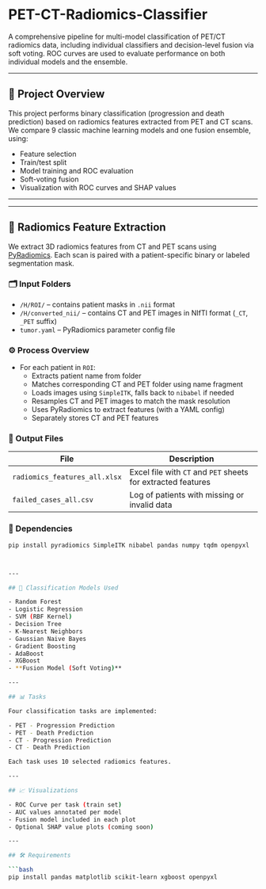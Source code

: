 # PET-CT-Radiomics-Classifier
A comprehensive pipeline for multi-model classification of PET/CT radiomics data, including individual classifiers and decision-level fusion via soft voting. ROC curves are used to evaluate performance on both individual models and the ensemble.

---

## 📌 Project Overview

This project performs binary classification (progression and death prediction) based on radiomics features extracted from PET and CT scans. We compare 9 classic machine learning models and one fusion ensemble, using:

- Feature selection
- Train/test split
- Model training and ROC evaluation
- Soft-voting fusion
- Visualization with ROC curves and SHAP values
---

---

## 🧬 Radiomics Feature Extraction

We extract 3D radiomics features from CT and PET scans using [PyRadiomics](https://github.com/AIM-Harvard/pyradiomics). Each scan is paired with a patient-specific binary or labeled segmentation mask.

### 🗂 Input Folders

- `/H/ROI/` – contains patient masks in `.nii` format
- `/H/converted_nii/` – contains CT and PET images in NIfTI format (`_CT`, `_PET` suffix)
- `tumor.yaml` – PyRadiomics parameter config file

### ⚙️ Process Overview

- For each patient in `ROI`:
  - Extracts patient name from folder
  - Matches corresponding CT and PET folder using name fragment
  - Loads images using `SimpleITK`, falls back to `nibabel` if needed
  - Resamples CT and PET images to match the mask resolution
  - Uses PyRadiomics to extract features (with a YAML config)
  - Separately stores CT and PET features

### 📁 Output Files

| File | Description |
|------|-------------|
| `radiomics_features_all.xlsx` | Excel file with `CT` and `PET` sheets for extracted features |
| `failed_cases_all.csv`        | Log of patients with missing or invalid data |

### 🧱 Dependencies

```bash
pip install pyradiomics SimpleITK nibabel pandas numpy tqdm openpyxl



---

## 🧪 Classification Models Used

- Random Forest  
- Logistic Regression  
- SVM (RBF Kernel)  
- Decision Tree  
- K-Nearest Neighbors  
- Gaussian Naive Bayes  
- Gradient Boosting  
- AdaBoost  
- XGBoost  
- **Fusion Model (Soft Voting)**

---

## 📊 Tasks

Four classification tasks are implemented:

- PET - Progression Prediction  
- PET - Death Prediction  
- CT - Progression Prediction  
- CT - Death Prediction  

Each task uses 10 selected radiomics features.

---

## 📈 Visualizations

- ROC Curve per task (train set)  
- AUC values annotated per model  
- Fusion model included in each plot  
- Optional SHAP value plots (coming soon)

---

## 🛠 Requirements

```bash
pip install pandas matplotlib scikit-learn xgboost openpyxl
